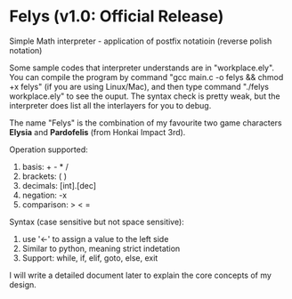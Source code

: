 # Felys (v1.0: Official Release)

Simple Math interpreter - application of postfix notatioin (reverse polish notation)

Some sample codes that interpreter understands are in "workplace.ely". You can compile the program by command "gcc main.c -o felys && chmod +x felys" (if you are using Linux/Mac), and then type command "./felys workplace.ely" to see the ouput. The syntax check is pretty weak, but the interpreter does list all the interlayers for you to debug.

The name "Felys" is the combination of my favourite two game characters **Elysia** and **Pardofelis** (from Honkai Impact 3rd).

Operation supported:
1. basis: + - * /
2. brackets: ( )
3. decimals: [int].[dec]
4. negation: -x
5. comparison: > < =

Syntax (case sensitive but not space sensitive):
1. use '<-' to assign a value to the left side
2. Similar to python, meaning strict indetation
3. Support: while, if, elif, goto, else, exit

I will write a detailed document later to explain the core concepts of my design.
